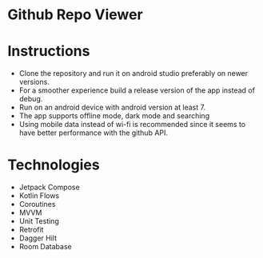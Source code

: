 # Github Repo Viewer
# Instructions
- Clone the repository and run it on android studio preferably on newer versions.
- For a smoother experience build a release version of the app instead of debug.
- Run on an android device with android version at least 7.
- The app supports offline mode, dark mode and searching
- Using mobile data instead of wi-fi is recommended since it seems to have better performance with the github API.


# Technologies
- Jetpack Compose
- Kotlin Flows
- Coroutines
- MVVM
- Unit Testing
- Retrofit
- Dagger Hilt
- Room Database
